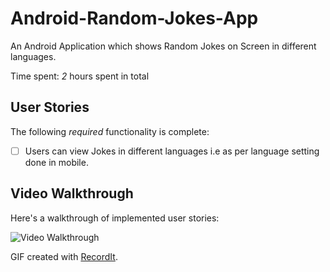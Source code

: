 # Android-Random-Jokes-App
An Android Application which shows Random Jokes on Screen in different languages.

Time spent: *2* hours spent in total

## User Stories

The following *required* functionality is complete:

* [ ] Users can view Jokes in different languages i.e as per language setting done in mobile.

## Video Walkthrough 

Here's a walkthrough of implemented user stories:

<img src='http://g.recordit.co/CEgm7q51T9.gif' title='Video Walkthrough' width='' alt='Video Walkthrough' />

GIF created with [RecordIt](http://www.recordit.co).

